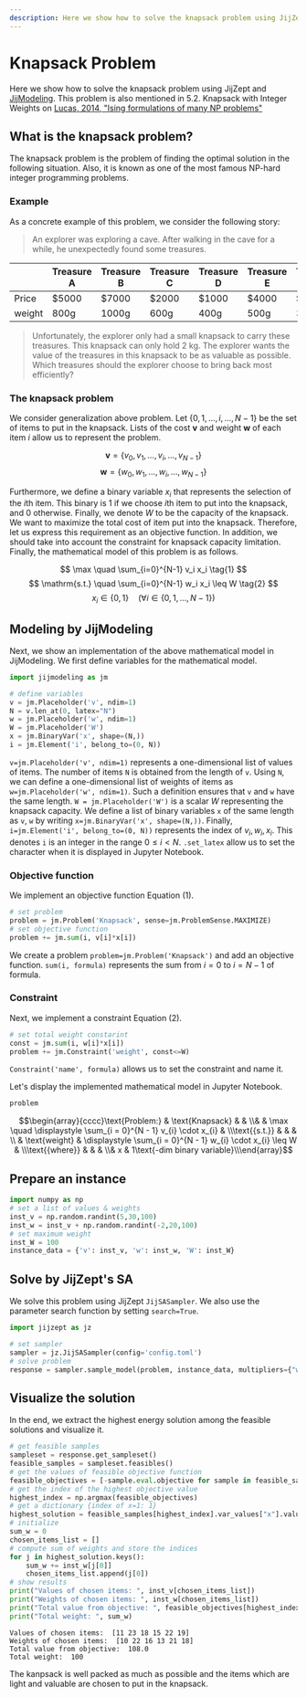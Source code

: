 ```yaml
--- 
description: Here we show how to solve the knapsack problem using JijZept and JijModeling.
---
```


# Knapsack Problem

Here we show how to solve the knapsack problem using JijZept and [JijModeling](https://www.ref.documentation.jijzept.com/jijmodeling/). 
This problem is also mentioned in 5.2. Knapsack with Integer Weights on [Lucas, 2014, "Ising formulations of many NP problems"](https://www.frontiersin.org/articles/10.3389/fphy.2014.00005/full)

## What is the knapsack problem?

The knapsack problem is the problem of finding the optimal solution in the following situation.
Also, it is known as one of the most famous NP-hard integer programming problems. 

### Example

As a concrete example of this problem, we consider the following story: 

> An explorer was exploring a cave. After walking in the cave for a while, he unexpectedly found some treasures. 

||Treasure A|Treasure B|Treasure C|Treasure D|Treasure E|Treasure F|
|-|-|-|-|-|-|-|
|Price|$5000|$7000|$2000|$1000|$4000|$3000|
|weight|800g|1000g|600g|400g|500g|300g|

> Unfortunately, the explorer only had a small knapsack to carry these treasures. This knapsack can only hold 2 kg. The explorer wants the value of the treasures in this knapsack to be as valuable as possible. Which treasures should the explorer choose to bring back most efficiently?

### The knapsack problem

We consider generalization above problem. 
Let $\{ 0, 1, \dots, i, \dots, N-1 \}$ be the set of items to put in the knapsack.
Lists of the cost $\bm{v}$ and weight $\bm{w}$ of each item $i$ allow us to represent the problem.

$$
\bm{v} = \{v_0, v_1, \dots, v_i, \dots, v_{N-1}\}
$$
$$
\bm{w} = \{w_0, w_1, \dots, w_i, \dots, w_{N-1}\}
$$

Furthermore, we define a binary variable $x_i$ that represents the selection of the $i$th item. 
This binary is 1 if we choose $i$th item to put into the knapsack, and 0 otherwise.
Finally, we denote $W$ to be the capacity of the knapsack.  
We want to maximize the total cost of item put into the knapsack.
Therefore, let us express this requirement as an objective function.
In addition, we should take into account the constraint for knapsack capacity limitation.
Finally, the mathematical model of this problem is as follows.


$$
\max \quad \sum_{i=0}^{N-1} v_i x_i \tag{1}
$$
$$
\mathrm{s.t.} \quad \sum_{i=0}^{N-1} w_i x_i \leq W \tag{2}
$$
$$
x_i \in \{0, 1\} \quad (\forall i \in \{0, 1, \dots, N-1\}) \tag{3}
$$

## Modeling by JijModeling

Next, we show an implementation of the above mathematical model in JijModeling. We first define variables for the mathematical model.


```python
import jijmodeling as jm

# define variables
v = jm.Placeholder('v', ndim=1)
N = v.len_at(0, latex="N")
w = jm.Placeholder('w', ndim=1)
W = jm.Placeholder('W')
x = jm.BinaryVar('x', shape=(N,))
i = jm.Element('i', belong_to=(0, N))
```

`v=jm.Placeholder('v', ndim=1)` represents a one-dimensional list of values of items.
The number of items `N` is obtained from the length of `v`.
Using `N`, we can define a one-dimensional list of weights of items as `w=jm.Placeholder('w', ndim=1)`.
Such a definition ensures that `v` and `w` have the same length.
`W = jm.Placeholder('W')` is a scalar $W$ representing the knapsack capacity.
We define a list of binary variables `x` of the same length as `v`, `w` by writing `x=jm.BinaryVar('x', shape=(N,))`.
Finally, `i=jm.Element('i', belong_to=(0, N))` represents the index of $v_i, w_i, x_i$. 
This denotes `i` is an integer in the range $0 \leq i < N$.
`.set_latex` allow us to set the character when it is displayed in Jupyter Notebook.

### Objective function

We implement an objective function Equation (1). 


```python
# set problem
problem = jm.Problem('Knapsack', sense=jm.ProblemSense.MAXIMIZE)
# set objective function
problem += jm.sum(i, v[i]*x[i])
```

We create a problem `problem=jm.Problem('Knapsack')` and add an objective function.
`sum(i, formula)` represents the sum from $i=0$ to $i=N-1$ of formula.

### Constraint 

Next, we implement a constraint Equation (2).


```python
# set total weight constarint
const = jm.sum(i, w[i]*x[i])
problem += jm.Constraint('weight', const<=W)
```

`Constraint('name', formula)` allows us to set the constraint and name it.

Let's display the implemented mathematical model in Jupyter Notebook.


```python
problem
```




$$\begin{array}{cccc}\text{Problem:} & \text{Knapsack} & & \\& & \max \quad \displaystyle \sum_{i = 0}^{N - 1} v_{i} \cdot x_{i} & \\\text{{s.t.}} & & & \\ & \text{weight} & \displaystyle \sum_{i = 0}^{N - 1} w_{i} \cdot x_{i} \leq W &  \\\text{{where}} & & & \\& x & 1\text{-dim binary variable}\\\end{array}$$



## Prepare an instance



```python
import numpy as np
# set a list of values & weights 
inst_v = np.random.randint(5,30,100)
inst_w = inst_v + np.random.randint(-2,20,100)
# set maximum weight
inst_W = 100
instance_data = {'v': inst_v, 'w': inst_w, 'W': inst_W}    
```

## Solve by JijZept's SA

We solve this problem using JijZept `JijSASampler`. We also use the parameter search function by setting `search=True`.


```python
import jijzept as jz

# set sampler
sampler = jz.JijSASampler(config='config.toml')
# solve problem
response = sampler.sample_model(problem, instance_data, multipliers={"weight": 1.0}, num_reads=100, search=True)
```

## Visualize the solution

In the end, we extract the highest energy solution among the feasible solutions and visualize it.


```python
# get feasible samples
sampleset = response.get_sampleset()
feasible_samples = sampleset.feasibles()
# get the values of feasible objective function
feasible_objectives = [-sample.eval.objective for sample in feasible_samples]
# get the index of the highest objective value 
highest_index = np.argmax(feasible_objectives)
# get a dictionary {index of x=1: 1}
highest_solution = feasible_samples[highest_index].var_values["x"].values
# initialize
sum_w = 0
chosen_items_list = []
# compute sum of weights and store the indices
for j in highest_solution.keys():
    sum_w += inst_w[j[0]]
    chosen_items_list.append(j[0])
# show results
print("Values of chosen items: ", inst_v[chosen_items_list])
print("Weights of chosen items: ", inst_w[chosen_items_list])
print("Total value from objective: ", feasible_objectives[highest_index])
print("Total weight: ", sum_w)
```

    Values of chosen items:  [11 23 18 15 22 19]
    Weights of chosen items:  [10 22 16 13 21 18]
    Total value from objective:  108.0
    Total weight:  100


The kanpsack is well packed as much as possible and the items which are light and valuable are chosen to put in the knapsack.
